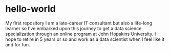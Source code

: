 # hello-world
My first repository
I am a late-career IT consultant but also a life-long learner so I've embarked upon this journey to get a data science specialization through an online program at John Hopskins University.  I hope to retire in 5 years or so and work as a data scientist when I feel like it and for fun.
